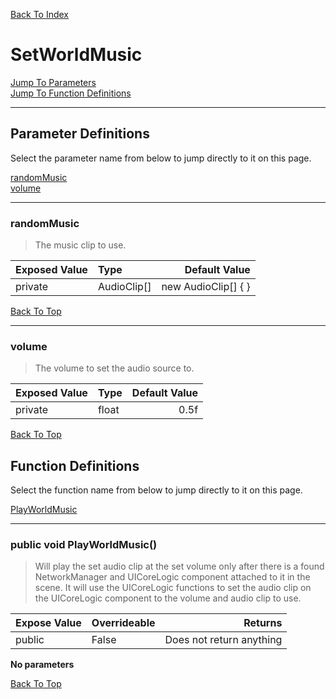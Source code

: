 [Back To Index](../index.md)

# SetWorldMusic

[Jump To Parameters](#parameter-definitions)<br/>
[Jump To Function Definitions](#functions-definitions)<br/>

--------------------------------------------------------
## Parameter Definitions<a name="parameter-definitions"></a>

Select the parameter name from below to jump directly to it on this page.

[randomMusic](#parameter-randomMusic)<br>
[volume](#parameter-volume)<br>

------------------
### randomMusic<a name="parameter-randomMusic"></a>

> The music clip to use.

| Exposed Value | Type | Default Value |
|:---|:---|---:|
|private |AudioClip[]|new AudioClip[] { }

[Back To Top](#)

------------------
### volume<a name="parameter-volume"></a>

> The volume to set the audio source to.

| Exposed Value | Type | Default Value |
|:---|:---|---:|
|private |float|0.5f

[Back To Top](#)

## Function Definitions<a name="functions-definitions"></a>

Select the function name from below to jump directly to it on this page.

[PlayWorldMusic](#PlayWorldMusic)<br>

------------------
### public void PlayWorldMusic()<a name="PlayWorldMusic"></a>

>   Will play the set audio clip at the set volume only after there is a found NetworkManager and UICoreLogic component attached to it in the scene. It will use the UICoreLogic functions to set the audio clip on the UICoreLogic component to the volume and audio clip to use. 

| Expose Value | Overrideable | Returns |
|:---|:---|---:|
|public|False|Does not return anything|

**No parameters**

[Back To Top](#)

